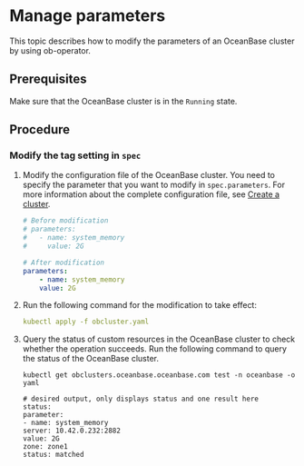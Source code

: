 # Manage parameters

This topic describes how to modify the parameters of an OceanBase cluster by using ob-operator.

## Prerequisites

Make sure that the OceanBase cluster is in the `Running` state.

## Procedure

### Modify the tag setting in `spec`

1. Modify the configuration file of the OceanBase cluster. You need to specify the parameter that you want to modify in `spec.parameters`. For more information about the complete configuration file, see [Create a cluster](200.create-cluster.md).

   ```yaml
   # Before modification
   # parameters:
   #   - name: system_memory
   #     value: 2G

   # After modification
   parameters:
       - name: system_memory
       value: 2G
   ```

2. Run the following command for the modification to take effect:

   ```yaml
   kubectl apply -f obcluster.yaml
   ```

3. Query the status of custom resources in the OceanBase cluster to check whether the operation succeeds.
   Run the following command to query the status of the OceanBase cluster.

   ```shell
   kubectl get obclusters.oceanbase.oceanbase.com test -n oceanbase -o yaml

   # desired output, only displays status and one result here
   status:
   parameter:
   - name: system_memory
   server: 10.42.0.232:2882
   value: 2G
   zone: zone1
   status: matched
   ```
